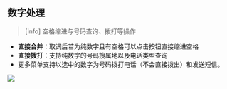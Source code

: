 ## 数字处理
>[info] 空格缩进与号码查询、拨打等操作

* **直接合并**：取词后若为纯数字且有空格可以点击按钮直接缩进空格
* **直接拨打**：支持纯数字的号码搜属地以及电话类型查询
* 更多菜单支持以选中的数字为号码拨打电话（不会直接拨出）和发送短信。

![](http://ww1.sinaimg.cn/large/6b1dd0a7ly1fzrcq15vrgj20u01hcgut.jpg)